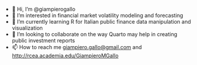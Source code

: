 - 👋 Hi, I’m @giampierogallo
- 👀 I’m interested in financial market volatility modeling and forecasting
- 🌱 I’m currently learning R for Italian public finance data manipulation and visualization 
- 💞️ I’m looking to collaborate on the way Quarto may help in creating public investment reports
- 📫 How to reach me giampiero.gallo@gmail.com and http://rcea.academia.edu/GiampieroMGallo

<!---
giampierogallo/giampierogallo is a ✨ special ✨ repository because its `README.md` (this file) appears on your GitHub profile.
You can click the Preview link to take a look at your changes.
--->
